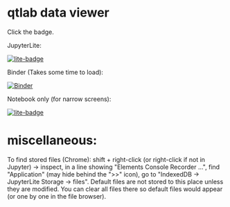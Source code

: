 # qtlab data viewer

Click the badge.

JupyterLite:

[![lite-badge](https://jupyterlite.rtfd.io/en/latest/_static/badge.svg)](https://cover-me.github.io/qtview/lab?path=Interactive%20plot%20demo.ipynb)

Binder (Takes some time to load):

[![Binder](https://mybinder.org/badge_logo.svg)](https://mybinder.org/v2/gh/cover-me/qtview/main?labpath=content%2FInteractive%20plot%20demo.ipynb)

Notebook only (for narrow screens):

[![lite-badge](https://jupyterlite.rtfd.io/en/latest/_static/badge.svg)](https://cover-me.github.io/qtview/retro/notebooks/?path=Interactive%20plot%20demo.ipynb)

# miscellaneous:

To find stored files (Chrome): shift + right-click (or right-click if not in Jupyter) -> inspect, in a line showing "Elements Console Recorder ...", find "Application" (may hide behind the ">>" icon), go to "IndexedDB -> JupyterLite Storage -> files". Default files are not stored to this place unless they are modified. You can clear all files there so default files would appear (or one by one in the file browser).
